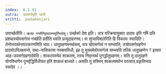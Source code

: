 ```yaml
---
index:  6.1.91
sutra:  उपसर्गादृति धातौ
vritti:  padamanjari
---
```


उपार्च्छतीति। `ऋच्छ गन्तीन्द्रियप्रलयमूर्तिभावेषु`। 
प्रर्च्छको देश इति। अत्र यत्क्रियायुक्ताः प्रादयः इति गमिं प्रति प्रशब्दस्योपसर्गत्वं नर्च्छतिं प्रतीति भवति प्रत्युदाहरणम्।
वा सुप्यापिशलेरिति हि विकल्पः स्यादिति। तेनोत्तरार्थन्तपरकरणमिति भावः।
धातुग्रहणमनर्थकम्, यत्र चोपसर्गत्वं न सम्भवति, तत्रोपसर्गग्रहणेन प्रादयोऽपिलक्ष्यन्ते, यथा-नासिकाया नस्बावविधौ; इह तु मुख्यमेवोपसर्गत्वं सम्भवति तत्किं धातुग्रहणेन ? इत्यत आह-उपसर्गग्रहणादेवेति। शाकल्यस्येदं शाकलम्, तस्य निवृत्त्यर्थं पुनर्द्धातुग्रहणम्। सति तु दातुग्रहणे योगविभागेन पुनर्वृद्धिर्विधीयत इति शाकलं बाध्यते। असति तु तस्मिन् शाकल्यमतेन परत्वात् प्रकृतिभावः स्यादेव ।।

